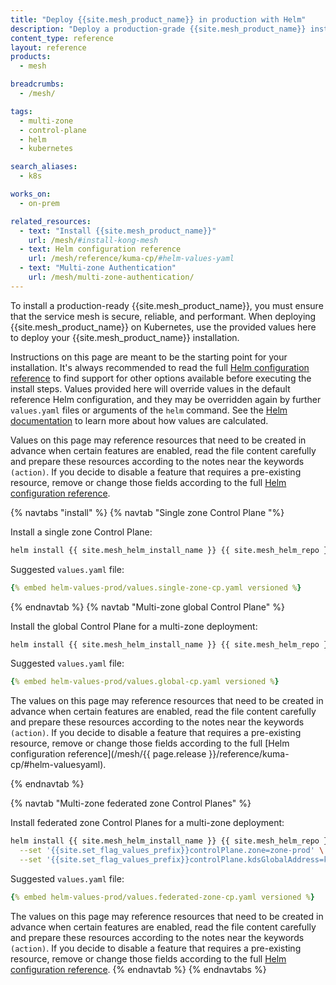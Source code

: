 ```yaml
---
title: "Deploy {{site.mesh_product_name}} in production with Helm"
description: "Deploy a production-grade {{site.mesh_product_name}} installation on Kubernetes using Helm charts for single zone, multi-zone, or federated environments."
content_type: reference
layout: reference
products:
  - mesh

breadcrumbs:
  - /mesh/

tags:
  - multi-zone
  - control-plane
  - helm
  - kubernetes

search_aliases:
  - k8s

works_on:
  - on-prem

related_resources:
  - text: "Install {{site.mesh_product_name}}"
    url: /mesh/#install-kong-mesh
  - text: Helm configuration reference
    url: /mesh/reference/kuma-cp/#helm-values-yaml
  - text: "Multi-zone Authentication"
    url: /mesh/multi-zone-authentication/
---
```




To install a production-ready {{site.mesh_product_name}}, you must ensure that the service mesh is secure, reliable, and performant. When deploying {{site.mesh_product_name}} on Kubernetes, use the provided values here to deploy your {{site.mesh_product_name}} installation.

Instructions on this page are meant to be the starting point for your installation. It's always recommended to read the full [Helm configuration reference](/mesh/reference/kuma-cp/#helm-values-yaml) to find support for other options available before executing the install steps. Values provided here will override values in the default reference Helm configuration, and they may be overridden again by further `values.yaml` files or arguments of the `helm` command. See the [Helm documentation](https://helm.sh/docs/chart_template_guide/values_files/) to learn more about how values are calculated.

Values on this page may reference resources that need to be created in advance when certain features are enabled, read the file content carefully and prepare these resources according to the notes near the keywords `(action)`. If you decide to disable a feature that requires a pre-existing resource, remove or change those fields according to the full [Helm configuration reference](/mesh/reference/kuma-cp/#helm-values-yaml).


{% navtabs "install" %}
{% navtab "Single zone Control Plane "%}

Install a single zone Control Plane:

```sh
helm install {{ site.mesh_helm_install_name }} {{ site.mesh_helm_repo }} --namespace {{site.mesh_namespace}} -f ./values.single-zone-cp.yaml
```

Suggested `values.yaml` file:

```yaml
{% embed helm-values-prod/values.single-zone-cp.yaml versioned %}
```

{% endnavtab %}
{% navtab "Multi-zone global Control Plane" %}

Install the global Control Plane for a multi-zone deployment:

```sh
helm install {{ site.mesh_helm_install_name }} {{ site.mesh_helm_repo }} --namespace {{site.mesh_namespace}} -f ./values.global-cp.yaml
```

Suggested `values.yaml` file:

```yaml
{% embed helm-values-prod/values.global-cp.yaml versioned %}
```

The values on this page may reference resources that need to be created in advance when certain features are enabled, read the file content carefully and prepare these resources according to the notes near the keywords `(action)`. If you decide to disable a feature that requires a pre-existing resource, remove or change those fields according to the full [Helm configuration reference](/mesh/{{ page.release }}/reference/kuma-cp/#helm-valuesyaml).

{% endnavtab %}

{% navtab "Multi-zone federated zone Control Planes" %}

Install federated zone Control Planes for a multi-zone deployment:

```sh
helm install {{ site.mesh_helm_install_name }} {{ site.mesh_helm_repo }} --namespace {{site.mesh_namespace}} -f ./values.federated-zone-cp.yaml \
  --set '{{site.set_flag_values_prefix}}controlPlane.zone=zone-prod' \
  --set '{{site.set_flag_values_prefix}}controlPlane.kdsGlobalAddress=kds-global.example.com'
```

Suggested `values.yaml` file:

```yaml
{% embed helm-values-prod/values.federated-zone-cp.yaml versioned %}
```

The values on this page may reference resources that need to be created in advance when certain features are enabled, read the file content carefully and prepare these resources according to the notes near the keywords `(action)`. If you decide to disable a feature that requires a pre-existing resource, remove or change those fields according to the full [Helm configuration reference](/mesh/reference/kuma-cp/#helm-valuesyaml).
{% endnavtab %}
{% endnavtabs %}
